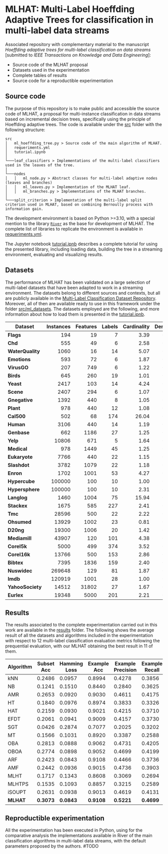 # MLHAT: Multi-Label Hoeffding Adaptive Trees for classification in multi-label data streams

Associated repository with complementary material to the manuscript *Hoeffding adaptive trees for multi-label classification on data streams* [submitted to *IEEE Transactions on Knowledge and Data Engineering*]:

* Source code of the MLHAT proposal
* Datasets used in the experimentation
* Complete tables of results
* Source code for a reproductible experimentation

## Source code

The purpose of this repository is to make public and accessible the source code of MLHAT, a proposal for multi-instance classification in data streams based on incremental decision trees, specifically using the principle of Hoeffding adaptive trees. The code is available under the [src](https://github.com/aestebant/mlhat/blob/main/src) folder with the following structure:
```
src
│   ml_hoeffding_tree.py > Source code of the main algorithm of MLHAT.
│   requeriments.yml
│   tutorial.ipynb
│
└───leaf_classifiers > Implementations of the multi-label classifiers used in the leaves of the tree.
│
└───nodes
│   │   ml_node.py > Abstract classes for multi-label adaptive nodes (leaves and branches)
│   │   ml_leaves.py > Implementation of the MLHAT leaf.
│   │   ml_branches.py > Implementations of the MLHAT branches.
│
└───split_criterion > Implementation of the multi-label split criterion used in MLHAT, based on combining Bernoully process with information gain.
```

The development environment is based on Python >=3.10, with a special mention to the library [`River`](https://riverml.xyz/0.16.0/) as the base for development of MLHAT. The complete list of libraries to replicate the environment is available in [requeriments.yml](https://github.com/aestebant/mlhat/blob/main/src/requeriments.yml).

The Jupyter notebook [tutorial.ipnb](https://github.com/aestebant/mlhat/blob/main/src/tutorial.ipynb) describes a complete tutorial for using the presented library, including loading data, building the tree in a streaming environment, evaluating and visualizing results.

## Datasets

The performance of MLHAT has been validated on a large selection of multi-label datasets that have been adapted to work in a streaming environment. The datasets belong to different sources and contexts, but all are publicly available in the [Multi-Label Classification Dataset Repository](https://www.uco.es/kdis/mllresources/). Moreover, all of then are available ready to use in this framework under the folder [src/ml_datasets](https://github.com/aestebant/mlhat/blob/main/src/ml_datasets). The datasets employed are the following, and more information about how to load them is presented in the [tutorial.ipnb](https://github.com/aestebant/mlhat/blob/main/src/tutorial.ipynb).

| **Dataset**      | **Instances** | **Features** | **Labels** | **Cardinality** | **Density** |
|------------------|---------------:|--------------:|------------:|-----------------:|-------------:|
| **Flags**        | 194           | 19           | 7          | 3.39            | 0.48        |
| **Chd**          | 555           | 49           | 6          | 2.58            | 0.43        |
| **WaterQuality** | 1060          | 16           | 14         | 5.07            | 0.36        |
| **Emotions**     | 593           | 72           | 6          | 1.87            | 0.31        |
| **VirusGO**      | 207           | 749          | 6          | 1.22            | 0.20        |
| **Birds**        | 645           | 260          | 19         | 1.01            | 0.05        |
| **Yeast**        | 2417          | 103          | 14         | 4.24            | 0.30        |
| **Scene**        | 2407          | 294          | 6          | 1.07            | 0.18        |
| **Gnegative**    | 1392          | 440          | 8          | 1.05            | 0.13        |
| **Plant**        | 978           | 440          | 12         | 1.08            | 0.09        |
| **Cal500**       | 502           | 68           | 174        | 26.04           | 0.15        |
| **Human**        | 3106          | 440          | 14         | 1.19            | 0.08        |
| **Genbase**      | 662           | 1186         | 27         | 1.25            | 0.05        |
| **Yelp**         | 10806         | 671          | 5          | 1.64            | 0.33        |
| **Medical**      | 978           | 1449         | 45         | 1.25            | 0.03        |
| **Eukaryote**    | 7766          | 440          | 22         | 1.15            | 0.05        |
| **Slashdot**     | 3782          | 1079         | 22         | 1.18            | 0.05        |
| **Enron**        | 1702          | 1001         | 53         | 4.27            | 0.08        |
| **Hypercube**    | 100000        | 100          | 10         | 1.00            | 0.10        |
| **Hypersphere**  | 100000        | 100          | 10         | 2.31            | 0.23        |
| **Langlog**      | 1460          | 1004         | 75         | 15.94           | 0.21        |
| **Stackex**      | 1675          | 585          | 227        | 2.41            | 0.01        |
| **Tmc**          | 28596         | 500          | 22         | 2.22            | 0.10        |
| **Ohsumed**      | 13929         | 1002         | 23         | 0.81            | 0.04        |
| **D20ng**        | 19300         | 1006         | 20         | 1.42            | 0.07        |
| **Mediamill**    | 43907         | 120          | 101        | 4.38            | 0.04        |
| **Corel5k**      | 5000          | 499          | 374        | 3.52            | 0.01        |
| **Corel16k**     | 13766         | 500          | 153        | 2.86            | 0.02        |
| **Bibtex**       | 7395          | 1836         | 159        | 2.40            | 0.02        |
| **Nuswidec**     | 269648        | 129          | 81         | 1.87            | 0.02        |
| **Imdb**         | 120919        | 1001         | 28         | 1.00            | 0.04        |
| **YahooSociety** | 14512         | 31802        | 27         | 1.67            | 0.06        |
| **Eurlex**       | 19348         | 5000         | 201        | 2.21            | 0.01        |


## Results

The results associated to the complete experimentation carried out in this work are available in the [results](https://github.com/aestebant/mlhat/blob/main/results) folder. The following shows the average result of all the datasets and algorithms included in the experimentation with respect to 12 multi-label classification evaluation metrics following the prequential evaluation, with our MLHAT obtaining the best result in 11 of them.

| Algorithm | Subset Acc | Hamming Loss | Example Acc | Example Precision | Example Recall | Example F1 | Micro Precision | Micro Recall | Micro F1 | Macro Precision | Macro Recall | Macro F1 |
|-----------|------------|--------------|-------------|-------------------|----------------|------------|-----------------|--------------|----------|-----------------|--------------|----------|
| kNN       | 0.2486     | 0.0957       | 0.8994      | 0.4278            | 0.3856         | 0.3899     | 0.5261          | 0.3775       | 0.4197   | 0.3858          | 0.2644       | 0.2801   |
| NB        | 0.1241     | 0.1510       | 0.8440      | 0.2840            | 0.3625         | 0.2824     | 0.3657          | 0.3645       | 0.2949   | 0.2014          | 0.2767       | 0.2011   |
| AMR       | 0.2653     | 0.0920       | 0.9030      | 0.4611            | 0.4175         | 0.4189     | 0.6755          | 0.4053       | 0.4428   | 0.4014          | 0.2980       | 0.3137   |
| HT        | 0.1840     | 0.0976       | 0.8974      | 0.3833            | 0.3326         | 0.3363     | 0.5357          | 0.3255       | 0.3781   | 0.2986          | 0.2230       | 0.2325   |
| HAT       | 0.2159     | 0.0930       | 0.9021      | 0.4215            | 0.3710         | 0.3742     | 0.5477          | 0.3613       | 0.4131   | 0.3233          | 0.2483       | 0.2591   |
| EFDT      | 0.2061     | 0.0941       | 0.9009      | 0.4157            | 0.3730         | 0.3723     | 0.5374          | 0.3664       | 0.4156   | 0.3227          | 0.2552       | 0.2672   |
| SGT       | 0.0426     | 0.2874       | 0.7077      | 0.2025            | 0.3202         | 0.1854     | 0.1975          | 0.3231       | 0.2043   | 0.1527          | 0.3022       | 0.1501   |
| MT        | 0.1566     | 0.1031       | 0.8920      | 0.3387            | 0.2588         | 0.2747     | 0.5862          | 0.2534       | 0.3109   | 0.2958          | 0.1819       | 0.1920   |
| OBA       | 0.2813     | 0.0888       | 0.9062      | 0.4731            | 0.4205         | 0.4269     | 0.7083          | 0.4070       | 0.4529   | 0.4163          | 0.2978       | 0.3195   |
| OBOA      | 0.2774     | 0.0898       | 0.9052      | 0.4699            | 0.4199         | 0.4249     | 0.6966          | 0.4065       | 0.4490   | 0.4149          | 0.2994       | 0.3195   |
| ARF       | 0.2423     | 0.0843       | 0.9108      | 0.4466            | 0.3736         | 0.3886     | 0.7001          | 0.3634       | 0.4284   | 0.4140          | 0.2520       | 0.2719   |
| AMF       | 0.2442     | 0.0936       | 0.9015      | 0.4736            | 0.3903         | 0.4066     | 0.6804          | 0.3839       | 0.4475   | 0.4227          | 0.2820       | 0.3037   |
| MLHT      | 0.1717     | 0.1343       | 0.8608      | 0.3069            | 0.2694         | 0.2737     | 0.3209          | 0.2565       | 0.2751   | 0.1429          | 0.1526       | 0.1265   |
| MLHTPS    | 0.1535     | 0.1093       | 0.8857      | 0.3215            | 0.2589         | 0.2677     | 0.4747          | 0.2544       | 0.2872   | 0.2226          | 0.1804       | 0.1769   |
| iSOUPT    | 0.2631     | 0.0938       | 0.9013      | 0.4619            | 0.4131         | 0.4167     | 0.6892          | 0.4012       | 0.4451   | 0.3851          | 0.2820       | 0.2983   |
| **MLHAT**     | **0.3073**     | **0.0843**       | **0.9108**      | **0.5221**            | **0.4699**         | **0.4744**     | 0.6870          | **0.4581**       | **0.5092**   | **0.4914**          | **0.3447**       | **0.3685**   |



## Reproductible experimentation

All the experimentation has been executed in Python, using for the comparative analysis the implementations available in River of the main classification algorithms in multi-label data streams, with the default parameters proposed by the authors. #TODO